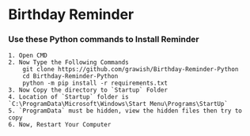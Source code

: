 # **Birthday Reminder**

### Use these Python commands to Install Reminder
    1. Open CMD
    2. Now Type the Following Commands
        git clone https://github.com/grawish/Birthday-Reminder-Python
        cd Birthday-Reminder-Python
        python -m pip install -r requirements.txt
    3. Now Copy the directory to `Startup` Folder
    4. Location of `Startup` folder is `C:\ProgramData\Microsoft\Windows\Start Menu\Programs\StartUp`
    5. `ProgramData` must be hidden, view the hidden files then try to copy 
    6. Now, Restart Your Computer
